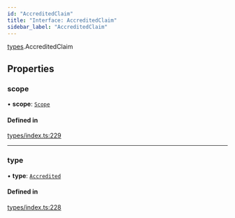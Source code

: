 ```yaml
---
id: "AccreditedClaim"
title: "Interface: AccreditedClaim"
sidebar_label: "AccreditedClaim"
---
```


[types](../../../modules/Types/Types.md).AccreditedClaim

## Properties

### scope

• **scope**: [`Scope`](../Scope/Scope.md)

#### Defined in

[types/index.ts:229](https://github.com/PolymeshAssociation/polymesh-sdk/blob/de58d40fd/src/types/index.ts#L229)

___

### type

• **type**: [`Accredited`](../../../enums/Types/ClaimType/ClaimType.md#accredited)

#### Defined in

[types/index.ts:228](https://github.com/PolymeshAssociation/polymesh-sdk/blob/de58d40fd/src/types/index.ts#L228)

